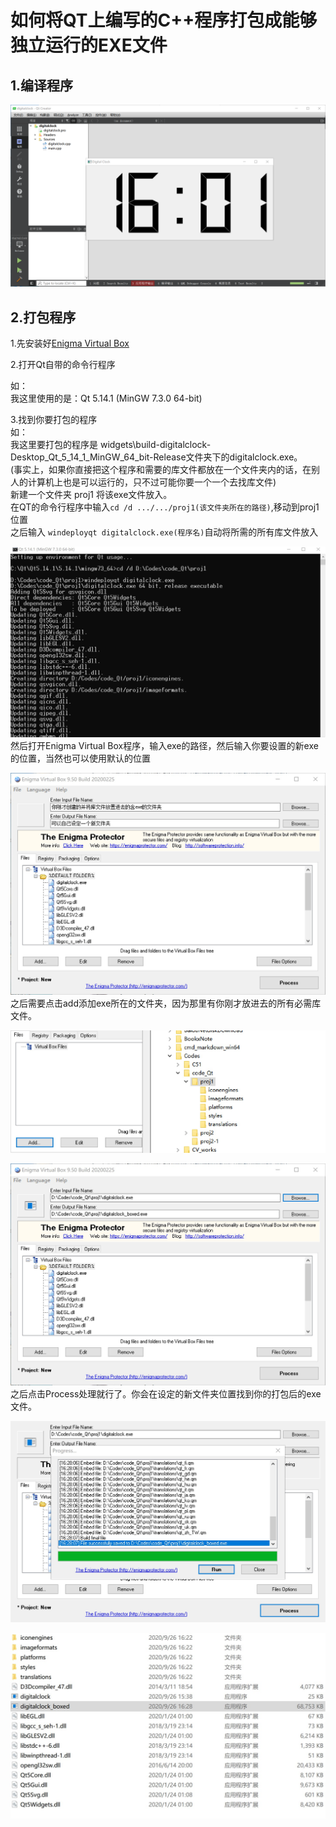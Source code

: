 # 如何将QT上编写的C++程序打包成能够独立运行的EXE文件
## 1.编译程序
![](../images/QQ图片20200926160227.png)
## 2.打包程序
1.先安装好[Enigma Virtual Box](https://enigmaprotector.com/en/downloads.html)

2.打开Qt自带的命令行程序

如：   
  我这里使用的是：Qt 5.14.1 (MinGW 7.3.0 64-bit)    
  
3.找到你要打包的程序   
如：    
  我这里要打包的程序是   widgets\build-digitalclock-Desktop_Qt_5_14_1_MinGW_64_bit-Release文件夹下的digitalclock.exe。     
  (事实上，如果你直接把这个程序和需要的库文件都放在一个文件夹内的话，在别人的计算机上也是可以运行的，只不过可能你要一个一个去找库文件)      
新建一个文件夹 proj1 将该exe文件放入。      
在QT的命令行程序中输入``cd /d .../.../proj1(该文件夹所在的路径)``,移动到proj1位置     
之后输入 ``windeployqt digitalclock.exe(程序名)``自动将所需的所有库文件放入    

![](../images/Snipaste_2020-09-26_16-23-02.jpg)
然后打开Enigma Virtual Box程序，输入exe的路径，然后输入你要设置的新exe的位置，当然也可以使用默认的位置    

![](../images/Snipaste_2020-09-26_16-27-31.jpg)
之后需要点击add添加exe所在的文件夹，因为那里有你刚才放进去的所有必需库文件。  

![](../images/Snipaste_2020-09-26_16-27-12.jpg)

![](../images/Snipaste_2020-09-26_16-27-58.jpg)
之后点击Process处理就行了。你会在设定的新文件夹位置找到你的打包后的exe文件。   

![](../images/Snipaste_2020-09-26_16-28-17.jpg)

![](../images/Snipaste_2020-09-26_16-35-54.jpg)
